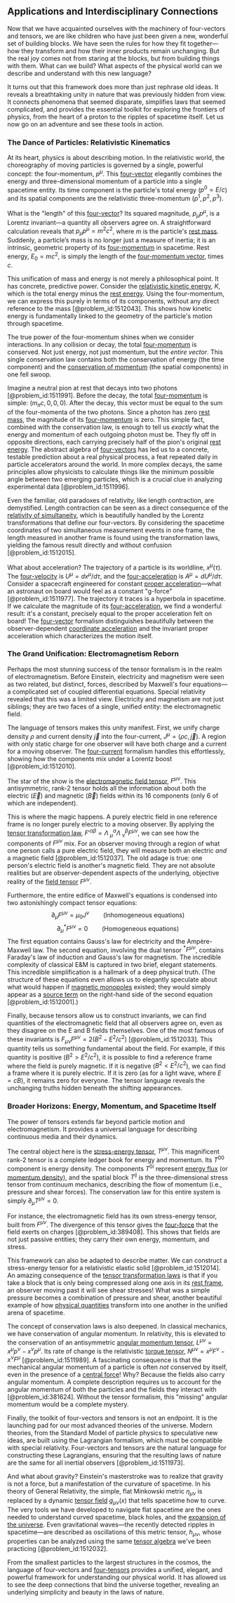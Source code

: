 ## Applications and Interdisciplinary Connections

Now that we have acquainted ourselves with the machinery of four-vectors and tensors, we are like children who have just been given a new, wonderful set of building blocks. We have seen the rules for how they fit together—how they transform and how their inner products remain unchanging. But the real joy comes not from staring at the blocks, but from building things with them. What can we build? What aspects of the physical world can we describe and understand with this new language?

It turns out that this framework does more than just rephrase old ideas. It reveals a breathtaking unity in nature that was previously hidden from view. It connects phenomena that seemed disparate, simplifies laws that seemed complicated, and provides the essential toolkit for exploring the frontiers of physics, from the heart of a proton to the ripples of spacetime itself. Let us now go on an adventure and see these tools in action.

### The Dance of Particles: Relativistic Kinematics

At its heart, physics is about describing motion. In the relativistic world, the choreography of moving particles is governed by a single, powerful concept: the four-momentum, $p^\mu$. This [four-vector](@article_id:159767) elegantly combines the energy and three-dimensional momentum of a particle into a single spacetime entity. Its time component is the particle's total energy ($p^0 = E/c$) and its spatial components are the relativistic three-momentum ($p^1, p^2, p^3$).

What is the "length" of this [four-vector](@article_id:159767)? Its squared magnitude, $p_\mu p^\mu$, is a Lorentz invariant—a quantity all observers agree on. A straightforward calculation reveals that $p_\mu p^\mu = m^2 c^2$, where $m$ is the particle's [rest mass](@article_id:263607). Suddenly, a particle’s mass is no longer just a measure of inertia; it is an intrinsic, geometric property of its [four-momentum](@article_id:161394) in spacetime. Rest energy, $E_0 = mc^2$, is simply the length of the [four-momentum vector](@article_id:172291), times $c$.

This unification of mass and energy is not merely a philosophical point. It has concrete, predictive power. Consider the [relativistic kinetic energy](@article_id:176033), $K$, which is the total energy minus the [rest energy](@article_id:263152). Using the four-momentum, we can express this purely in terms of its components, without any direct reference to the mass [@problem_id:1512043]. This shows how kinetic energy is fundamentally linked to the geometry of the particle's motion through spacetime.

The true power of the four-momentum shines when we consider interactions. In any collision or decay, the total [four-momentum](@article_id:161394) is conserved. Not just energy, not just momentum, but the *entire vector*. This single conservation law contains both the conservation of energy (the time component) and the [conservation of momentum](@article_id:160475) (the spatial components) in one fell swoop.

Imagine a neutral pion at rest that decays into two photons [@problem_id:1511991]. Before the decay, the total [four-momentum](@article_id:161394) is simple: $(m_\pi c, 0, 0, 0)$. After the decay, this vector must be equal to the sum of the four-momenta of the two photons. Since a photon has zero [rest mass](@article_id:263607), the magnitude of its [four-momentum](@article_id:161394) is zero. This simple fact, combined with the conservation law, is enough to tell us *exactly* what the energy and momentum of each outgoing photon must be. They fly off in opposite directions, each carrying precisely half of the pion's original [rest energy](@article_id:263152). The abstract algebra of [four-vectors](@article_id:148954) has led us to a concrete, testable prediction about a real physical process, a feat repeated daily in particle accelerators around the world. In more complex decays, the same principles allow physicists to calculate things like the minimum possible angle between two emerging particles, which is a crucial clue in analyzing experimental data [@problem_id:1511996].

Even the familiar, old paradoxes of relativity, like length contraction, are demystified. Length contraction can be seen as a direct consequence of the [relativity of simultaneity](@article_id:267867), which is beautifully handled by the Lorentz transformations that define our four-vectors. By considering the spacetime coordinates of two simultaneous measurement events in one frame, the length measured in another frame is found using the transformation laws, yielding the famous result directly and without confusion [@problem_id:1512015].

What about acceleration? The trajectory of a particle is its worldline, $x^\mu(\tau)$. The [four-velocity](@article_id:273514) is $U^\mu = dx^\mu/d\tau$, and the [four-acceleration](@article_id:272937) is $A^\mu = dU^\mu/d\tau$. Consider a spacecraft engineered for constant [proper acceleration](@article_id:183995)—what an astronaut on board would feel as a constant "g-force" [@problem_id:1511977]. The trajectory it traces is a hyperbola in spacetime. If we calculate the magnitude of its [four-acceleration](@article_id:272937), we find a wonderful result: it's a constant, precisely equal to the proper acceleration felt on board! The [four-vector](@article_id:159767) formalism distinguishes beautifully between the observer-dependent [coordinate acceleration](@article_id:263766) and the invariant proper acceleration which characterizes the motion itself.

### The Grand Unification: Electromagnetism Reborn

Perhaps the most stunning success of the tensor formalism is in the realm of electromagnetism. Before Einstein, electricity and magnetism were seen as two related, but distinct, forces, described by Maxwell's four equations—a complicated set of coupled differential equations. Special relativity revealed that this was a limited view. Electricity and magnetism are not just siblings; they are two faces of a single, unified entity: the electromagnetic field.

The language of tensors makes this unity manifest. First, we unify charge density $\rho$ and current density $\vec{j}$ into the four-current, $J^\mu = (\rho c, \vec{j})$. A region with only static charge for one observer will have both charge and a current for a moving observer. The [four-current](@article_id:198527) formalism handles this effortlessly, showing how the components mix under a Lorentz boost [@problem_id:1512010].

The star of the show is the [electromagnetic field tensor](@article_id:160639), $F^{\mu\nu}$. This antisymmetric, rank-2 tensor holds all the information about both the electric ($\vec{E}$) and magnetic ($\vec{B}$) fields within its 16 components (only 6 of which are independent).

This is where the magic happens. A purely electric field in one reference frame is no longer purely electric to a moving observer. By applying the [tensor transformation law](@article_id:160017), $F'^{\alpha\beta} = \Lambda^\alpha_{\ \mu} \Lambda^\beta_{\ \nu} F^{\mu\nu}$, we can see how the components of $F^{\mu\nu}$ mix. For an observer moving through a region of what one person calls a pure electric field, they will measure both an electric *and* a magnetic field [@problem_id:1512037]. The old adage is true: one person's electric field is another's magnetic field. They are not absolute realities but are observer-dependent aspects of the underlying, objective reality of the [field tensor](@article_id:185992) $F^{\mu\nu}$.

Furthermore, the entire edifice of Maxwell's equations is condensed into two astonishingly compact tensor equations:
$$ \partial_\mu F^{\mu\nu} = \mu_0 J^\nu \qquad (\text{Inhomogeneous equations}) $$
$$ \partial_\mu {^*F^{\mu\nu}} = 0 \qquad (\text{Homogeneous equations}) $$
The first equation contains Gauss's law for electricity and the Ampère-Maxwell law. The second equation, involving the dual tensor ${^*F^{\mu\nu}}$, contains Faraday's law of induction and Gauss's law for magnetism. The incredible complexity of classical E&M is captured in two brief, elegant statements. This incredible simplification is a hallmark of a deep physical truth.
(The structure of these equations even allows us to elegantly speculate about what would happen if [magnetic monopoles](@article_id:142323) existed; they would simply appear as a [source term](@article_id:268617) on the right-hand side of the second equation [@problem_id:1512001].)

Finally, because tensors allow us to construct invariants, we can find quantities of the electromagnetic field that all observers agree on, even as they disagree on the E and B fields themselves. One of the most famous of these invariants is $F_{\mu\nu}F^{\mu\nu} = 2(B^2 - E^2/c^2)$ [@problem_id:1512033]. This quantity tells us something fundamental about the field. For example, if this quantity is positive ($B^2 > E^2/c^2$), it is possible to find a reference frame where the field is purely magnetic. If it is negative ($B^2 < E^2/c^2$), we can find a frame where it is purely electric. If it is zero (as for a light wave, where $E=cB$), it remains zero for everyone. The tensor language reveals the unchanging truths hidden beneath the shifting appearances.

### Broader Horizons: Energy, Momentum, and Spacetime Itself

The power of tensors extends far beyond particle motion and electromagnetism. It provides a universal language for describing continuous media and their dynamics.

The central object here is the [stress-energy tensor](@article_id:146050), $T^{\mu\nu}$. This magnificent rank-2 tensor is a complete ledger book for energy and momentum. Its $T^{00}$ component is energy density. The components $T^{0i}$ represent [energy flux](@article_id:265562) (or [momentum density](@article_id:270866)), and the spatial block $T^{ij}$ is the three-dimensional stress tensor from continuum mechanics, describing the flow of momentum (i.e., pressure and shear forces). The conservation law for this entire system is simply $\partial_\mu T^{\mu\nu} = 0$.

For instance, the electromagnetic field has its own stress-energy tensor, built from $F^{\mu\nu}$. The divergence of this tensor gives the [four-force](@article_id:273424) that the field exerts on charges [@problem_id:389408]. This shows that fields are not just passive entities; they carry their own energy, momentum, and stress.

This framework can also be adapted to describe matter. We can construct a stress-energy tensor for a relativistic elastic solid [@problem_id:1512014]. An amazing consequence of the [tensor transformation laws](@article_id:274872) is that if you take a block that is only being compressed along one axis in its [rest frame](@article_id:262209), an observer moving past it will see shear stresses! What was a simple pressure becomes a combination of pressure and shear, another beautiful example of how [physical quantities](@article_id:176901) transform into one another in the unified arena of spacetime.

The concept of conservation laws is also deepened. In classical mechanics, we have conservation of angular momentum. In relativity, this is elevated to the conservation of an antisymmetric [angular momentum tensor](@article_id:200195), $L^{\mu\nu} = x^\mu p^\nu - x^\nu p^\mu$. Its rate of change is the relativistic [torque tensor](@article_id:189953), $N^{\mu\nu} = x^\mu F^\nu - x^\nu F^\mu$ [@problem_id:1511989]. A fascinating consequence is that the mechanical angular momentum of a particle is often *not* conserved by itself, even in the presence of a [central force](@article_id:159901)! Why? Because the fields also carry angular momentum. A complete description requires us to account for the angular momentum of both the particles and the fields they interact with [@problem_id:381624]. Without the tensor formalism, this "missing" angular momentum would be a complete mystery.

Finally, the toolkit of four-vectors and tensors is not an endpoint. It is the launching pad for our most advanced theories of the universe.
Modern theories, from the Standard Model of particle physics to speculative new ideas, are built using the Lagrangian formalism, which must be compatible with special relativity. Four-vectors and tensors are the natural language for constructing these Lagrangians, ensuring that the resulting laws of nature are the same for all inertial observers [@problem_id:1511973].

And what about gravity? Einstein's masterstroke was to realize that gravity is not a force, but a manifestation of the curvature of spacetime. In his theory of General Relativity, the simple, flat Minkowski metric $\eta_{\mu\nu}$ is replaced by a dynamic [tensor field](@article_id:266038) $g_{\mu\nu}(x)$ that tells spacetime how to curve. The very tools we have developed to navigate flat spacetime are the ones needed to understand curved spacetime, black holes, and the [expansion of the universe](@article_id:159987). Even gravitational waves—the recently detected ripples in spacetime—are described as oscillations of this metric tensor, $h_{\mu\nu}$, whose properties can be analyzed using the same [tensor algebra](@article_id:161177) we've been practicing [@problem_id:1512032].

From the smallest particles to the largest structures in the cosmos, the language of four-vectors and [four-tensors](@article_id:185639) provides a unified, elegant, and powerful framework for understanding our physical world. It has allowed us to see the deep connections that bind the universe together, revealing an underlying simplicity and beauty in the laws of nature.